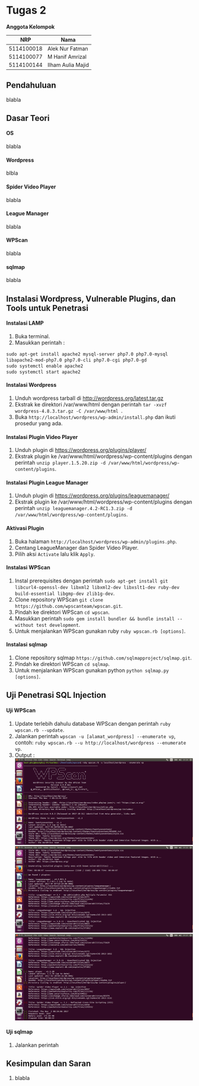 # Tugas 2
**Anggota Kelompok**

| NRP         | Nama                        |
|-------------|-----------------------------|
| 5114100018  | Alek Nur Fatman             |
| 5114100077  | M Hanif Amrizal             |
| 5114100144  | Ilham Aulia Majid           |

## Pendahuluan
blabla


## Dasar Teori

#### OS
blabla

#### Wordpress
blbla

#### Spider Video Player
blabla

#### League Manager
blabla

#### WPScan
blabla

#### sqlmap
blabla


## Instalasi Wordpress, Vulnerable Plugins, dan Tools untuk Penetrasi

#### Instalasi LAMP
1. Buka terminal.
2. Masukkan perintah :
```
sudo apt-get install apache2 mysql-server php7.0 php7.0-mysql libapache2-mod-php7.0 php7.0-cli php7.0-cgi php7.0-gd
sudo systemctl enable apache2
sudo systemctl start apache2
```

#### Instalasi Wordpress
1. Unduh wordpress tarball di http://wordpress.org/latest.tar.gz
2. Ekstrak ke direktori /var/www/html dengan perintah `tar -xvzf wordpress-4.8.3.tar.gz -C /var/www/html `.
3. Buka `http://localhost/wordpress/wp-admin/install.php` dan ikuti prosedur yang ada.

#### Instalasi Plugin Video Player
1. Unduh plugin di https://wordpress.org/plugins/player/
2. Ekstrak plugin ke /var/www/html/wordpress/wp-content/plugins dengan perintah `unzip player.1.5.20.zip -d /var/www/html/wordpress/wp-content/plugins`.

#### Instalasi Plugin League Manager
1. Unduh plugin di https://wordpress.org/plugins/leaguemanager/
2. Ekstrak plugin ke /var/www/html/wordpress/wp-content/plugins dengan perintah `unzip leaguemanager.4.2-RC1.3.zip -d /var/www/html/wordpress/wp-content/plugins`.

#### Aktivasi Plugin
1. Buka halaman `http://localhost/wordpress/wp-admin/plugins.php`.
2. Centang LeagueManager dan Spider Video Player.
3. Pilih aksi `Activate` lalu klik `Apply`.

#### Instalasi WPScan
1. Instal prerequisites dengan perintah `sudo apt-get install git libcurl4-openssl-dev libxml2 libxml2-dev libxslt1-dev ruby-dev build-essential libgmp-dev zlib1g-dev`.
2. Clone repository WPScan `git clone https://github.com/wpscanteam/wpscan.git`.
3. Pindah ke direktori WPScan `cd wpscan`.
4. Masukkan perintah `sudo gem install bundler && bundle install --without test development`.
5. Untuk menjalankan WPScan gunakan ruby `ruby wpscan.rb [options]`.

#### Instalasi sqlmap
1. Clone repository sqlmap `https://github.com/sqlmapproject/sqlmap.git`.
2. Pindah ke direktori WPScan `cd sqlmap`.
5. Untuk menjalankan WPScan gunakan python `python sqlmap.py [options]`.

## Uji Penetrasi SQL Injection

#### Uji WPScan
1. Update terlebih dahulu database WPScan dengan perintah `ruby wpscan.rb --update`.
2. Jalankan perintah `wpscan -u [alamat_wordpress] --enumerate vp`, contoh: `ruby wpscan.rb --u http://localhost/wordpress --enumerate vp`.
3. Output :
![WPScan](Hasil%20WPScan/WPScan%201.png)
![WPScan](Hasil%20WPScan/WPScan%202.png)
![WPScan](Hasil%20WPScan/WPScan%203.png)


#### Uji sqlmap
1. Jalankan perintah 

## Kesimpulan dan Saran
1. blabla
